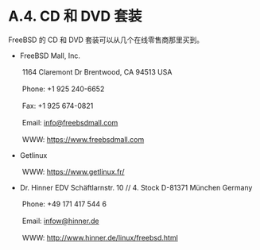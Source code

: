 # A.4. CD 和 DVD 套装


FreeBSD 的 CD 和 DVD 套装可以从几个在线零售商那里买到。

* FreeBSD Mall, Inc. 

　　1164 Claremont Dr Brentwood, CA 94513 USA 

　　Phone: +1 925 240-6652 

　　Fax: +1 925 674-0821 

　　Email: info@freebsdmall.com 

　　WWW: https://www.freebsdmall.com

* Getlinux 

　　WWW: https://www.getlinux.fr/

* Dr. Hinner EDV Schäftlarnstr. 10 // 4. Stock D-81371 München Germany 

　　Phone: +49 171 417 544 6 

　　Email: infow@hinner.de 

　　WWW: http://www.hinner.de/linux/freebsd.html
